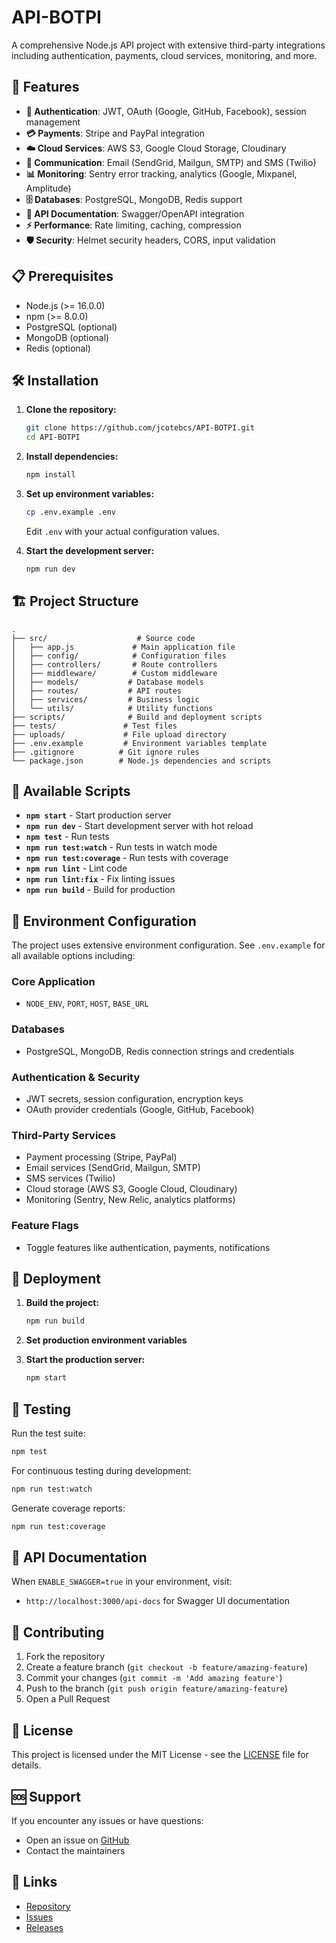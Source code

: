 # API-BOTPI

A comprehensive Node.js API project with extensive third-party integrations including authentication, payments, cloud services, monitoring, and more.

## 🚀 Features

- **🔐 Authentication**: JWT, OAuth (Google, GitHub, Facebook), session management
- **💳 Payments**: Stripe and PayPal integration
- **☁️ Cloud Services**: AWS S3, Google Cloud Storage, Cloudinary
- **📧 Communication**: Email (SendGrid, Mailgun, SMTP) and SMS (Twilio)
- **📊 Monitoring**: Sentry error tracking, analytics (Google, Mixpanel, Amplitude)
- **🗄️ Databases**: PostgreSQL, MongoDB, Redis support
- **📝 API Documentation**: Swagger/OpenAPI integration
- **⚡ Performance**: Rate limiting, caching, compression
- **🛡️ Security**: Helmet security headers, CORS, input validation

## 📋 Prerequisites

- Node.js (>= 16.0.0)
- npm (>= 8.0.0)
- PostgreSQL (optional)
- MongoDB (optional)
- Redis (optional)

## 🛠️ Installation

1. **Clone the repository:**
   ```bash
   git clone https://github.com/jcotebcs/API-BOTPI.git
   cd API-BOTPI
   ```

2. **Install dependencies:**
   ```bash
   npm install
   ```

3. **Set up environment variables:**
   ```bash
   cp .env.example .env
   ```
   Edit `.env` with your actual configuration values.

4. **Start the development server:**
   ```bash
   npm run dev
   ```

## 🏗️ Project Structure

```
.
├── src/                    # Source code
│   ├── app.js             # Main application file
│   ├── config/            # Configuration files
│   ├── controllers/       # Route controllers
│   ├── middleware/        # Custom middleware
│   ├── models/           # Database models
│   ├── routes/           # API routes
│   ├── services/         # Business logic
│   └── utils/            # Utility functions
├── scripts/              # Build and deployment scripts
├── tests/               # Test files
├── uploads/             # File upload directory
├── .env.example         # Environment variables template
├── .gitignore          # Git ignore rules
└── package.json        # Node.js dependencies and scripts
```

## 🔧 Available Scripts

- **`npm start`** - Start production server
- **`npm run dev`** - Start development server with hot reload
- **`npm test`** - Run tests
- **`npm run test:watch`** - Run tests in watch mode
- **`npm run test:coverage`** - Run tests with coverage
- **`npm run lint`** - Lint code
- **`npm run lint:fix`** - Fix linting issues
- **`npm run build`** - Build for production

## 🔐 Environment Configuration

The project uses extensive environment configuration. See `.env.example` for all available options including:

### Core Application
- `NODE_ENV`, `PORT`, `HOST`, `BASE_URL`

### Databases
- PostgreSQL, MongoDB, Redis connection strings and credentials

### Authentication & Security
- JWT secrets, session configuration, encryption keys
- OAuth provider credentials (Google, GitHub, Facebook)

### Third-Party Services
- Payment processing (Stripe, PayPal)
- Email services (SendGrid, Mailgun, SMTP)
- SMS services (Twilio)
- Cloud storage (AWS S3, Google Cloud, Cloudinary)
- Monitoring (Sentry, New Relic, analytics platforms)

### Feature Flags
- Toggle features like authentication, payments, notifications

## 🚀 Deployment

1. **Build the project:**
   ```bash
   npm run build
   ```

2. **Set production environment variables**
3. **Start the production server:**
   ```bash
   npm start
   ```

## 🧪 Testing

Run the test suite:
```bash
npm test
```

For continuous testing during development:
```bash
npm run test:watch
```

Generate coverage reports:
```bash
npm run test:coverage
```

## 📖 API Documentation

When `ENABLE_SWAGGER=true` in your environment, visit:
- `http://localhost:3000/api-docs` for Swagger UI documentation

## 🤝 Contributing

1. Fork the repository
2. Create a feature branch (`git checkout -b feature/amazing-feature`)
3. Commit your changes (`git commit -m 'Add amazing feature'`)
4. Push to the branch (`git push origin feature/amazing-feature`)
5. Open a Pull Request

## 📝 License

This project is licensed under the MIT License - see the [LICENSE](LICENSE) file for details.

## 🆘 Support

If you encounter any issues or have questions:
- Open an issue on [GitHub](https://github.com/jcotebcs/API-BOTPI/issues)
- Contact the maintainers

## 🔗 Links

- [Repository](https://github.com/jcotebcs/API-BOTPI)
- [Issues](https://github.com/jcotebcs/API-BOTPI/issues)
- [Releases](https://github.com/jcotebcs/API-BOTPI/releases)
